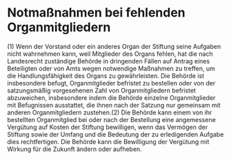# Notmaßnahmen bei fehlenden Organmitgliedern

(1) Wenn der Vorstand oder ein anderes Organ der Stiftung seine Aufgaben nicht wahrnehmen kann, weil Mitglieder des Organs fehlen, hat die nach Landesrecht zuständige Behörde in dringenden Fällen auf Antrag eines Beteiligten oder von Amts wegen notwendige Maßnahmen zu treffen, um die Handlungsfähigkeit des Organs zu gewährleisten. Die Behörde ist insbesondere befugt, Organmitglieder befristet zu bestellen oder von der satzungsmäßig vorgesehenen Zahl von Organmitgliedern befristet abzuweichen, insbesondere indem die Behörde einzelne Organmitglieder mit Befugnissen ausstattet, die ihnen nach der Satzung nur gemeinsam mit anderen Organmitgliedern zustehen.(2) Die Behörde kann einem von ihr bestellten Organmitglied bei oder nach der Bestellung eine angemessene Vergütung auf Kosten der Stiftung bewilligen, wenn das Vermögen der Stiftung sowie der Umfang und die Bedeutung der zu erledigenden Aufgabe dies rechtfertigen. Die Behörde kann die Bewilligung der Vergütung mit Wirkung für die Zukunft ändern oder aufheben. 

